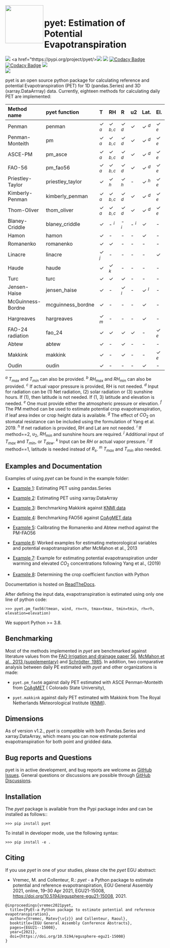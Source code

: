 <img src=https://raw.githubusercontent.com/phydrus/pyet/d7fdd87719588c00326e692f3b1a47b32161e533/docs/_static/logo.png width=120, align=left>

# pyet: Estimation of Potential Evapotranspiration

<a href="https://github.com/pyet-org/pyet/actions/workflows/ci.yml"><img src="https://github.com/pyet-org/pyet/actions/workflows/ci.yml/badge.svg?branch=master"><a>
<a href="thttps://pypi.org/project/pyet/><img src=https://img.shields.io/pypi/v/pyet.svg><a>
<a href="https://mit-license.org/"><img src=https://img.shields.io/pypi/l/pyet.svg><a>
[![Codacy Badge](https://app.codacy.com/project/badge/Grade/e49f23e356f441688422ec32cfcf6aaa)](https://www.codacy.com/gh/phydrus/pyet/dashboard?utm_source=github.com&amp;utm_medium=referral&amp;utm_content=phydrus/pyet&amp;utm_campaign=Badge_Grade)
[![Codacy Badge](https://app.codacy.com/project/badge/Coverage/e49f23e356f441688422ec32cfcf6aaa)](https://www.codacy.com/gh/phydrus/pyet/dashboard?utm_source=github.com&utm_medium=referral&utm_content=phydrus/pyet&utm_campaign=Badge_Coverage)
<a href="https://pyet.readthedocs.io/en/latest/?badge=latest"><img src="https://readthedocs.org/projects/pyet/badge/?version=latest"><a>   
<a href="https://doi.org/10.5281/zenodo.5896800"><img src=https://zenodo.org/badge/DOI/10.5281/zenodo.5896800.svg><a>

pyet is an open source python package for calculating reference and potential Evapotranspiration (PET) for 1D (pandas.Series)
and 3D (xarray.DataArrray) data. Currently, eighteen methods for calculating daily PET are implemented:

| Method name       | pyet function     | T      | RH         | R      | u2     | Lat.   | El.    | Benchmarked?      |
|:------------------|:------------------|:-------|:-----------|:-------|:-------|:-------|:-------|:------------------|
| Penman            | penman            | &check; $^a$ | &check; $^{b,c}$ | &check; $^d$ | &check;      | &check; $^d$ | &check; $^e$ | &check;           |
| Penman-Monteith   | pm                | &check; $^a$ | &check; $^{b,c}$ | &check; $^d$ | &check;      | &check; $^d$ | &check; $^e$ | &check;           |
| ASCE-PM           | pm_asce           | &check; $^a$ | &check; $^{b,c}$ | &check; $^d$ | &check;      | &check; $^d$ | &check; $^e$ | &check;           |
| FAO-56            | pm_fao56          | &check; $^a$ | &check; $^{b,c}$ | &check; $^d$ | &check;      | &check; $^d$ | &check; $^e$ | &check;           |
| Priestley-Taylor  | priestley_taylor  | &check;      | &check; $^h$     | &check; $^h$ | -      | &check; $^h$ | &check; $^e$ | &check;           |
| Kimberly-Penman   | kimberly_penman   | &check; $^a$ | &check; $^{b,c}$ | &check; $^d$ | &check;      | &check; $^d$ | &check; $^e$ | -                 |
| Thom-Oliver       | thom_oliver       | &check; $^a$ | &check; $^{b,c}$ | &check; $^d$ | &check;      | &check; $^d$ | &check; $^e$ | -                 |
| Blaney-Criddle    | blaney_criddle    | &check;      | - $^i$     | - $^i$ | - $^i$ | &check;      | -      | &check;           |
| Hamon             | hamon             | &check;      | -          | -      | -      | &check;      | -      | &check;           |
| Romanenko         | romanenko         | &check;      | &check;          | -      | -      | -      | -      | &check;           |
| Linacre           | linacre           | &check; $^j$ | -          | -      | -      | -      | &check;      | &check;           |
| Haude             | haude             | &check;      | &check; $^k$     | -      | -      | -      | -      | &check;           |
| Turc              | turc              | &check;      | &check;          | &check;      | -      | -      | -      | &check;           |
| Jensen-Haise      | jensen_haise      | &check;      | -          | &check; $^l$ | -      | &check; $^l$ | -      | &check;           |
| McGuinness-Bordne | mcguinness_bordne | &check;      | -          | -      | -      | &check;      | -      | &check;           |
| Hargreaves        | hargreaves        | &check; $^m$ | -          | -      | -      | &check;      | -      | &check;           |
| FAO-24 radiation  | fao_24            | &check;      | &check;          | &check;      | &check;      | -      | &check; $^e$ | -                 |
| Abtew             | abtew             | &check;      | -          | &check;      | -      | -      | -      | &check;         |
| Makkink           | makkink           | &check;      | -          | &check;      | -      | -      | &check; $^e$ | &check;           |
| Oudin             | oudin             | &check;      | -          | -      | -      | &check;      | -      | -                 |

$^a$ $T_{max}$ and $T_{min}$ can also be provided. $^b$ $RH_{max}$ and $RH_{min}$ can also be provided. $^c$ If actual vapor pressure is provided, RH is not needed.  $^d$ Input for radiation can be (1) Net radiation, (2) solar radiation or (3) sunshine hours. If (1), then latitude is not needed. If (1, 3) latitude and elevation is needed. $^e$ One must provide either the atmospheric pressure or elevation. $^f$ The PM method can be used to estimate potential crop evapotranspiration, if leaf area index or crop height data is available. $^g$ The effect of $CO_2$ on stomatal resistance can be included using the formulation of Yang et al. 2019.  $^h$ If net radiation is provided, RH and Lat are not needed. $^i$ If method==2, $u_2$, $RH_{min}$ and sunshine hours are required. $^j$ Additional input of $T_{max}$ and $T_{min}$, or $T_{dew}$. $^k$ Input can be $RH$ or actual vapor pressure. $^l$ If method==1, latitude is needed instead of $R_s$. $^m$ $T_{max}$ and $T_{min}$ also needed.
 
## Examples and Documentation

Examples of using *pyet* can be found in the example folder:

*   [Example 1](/examples/01_example_zamg.ipynb): Estimating PET using pandas.Series

*   [Example 2](/examples/02_example_zamg_netcdf.ipynb): Estimating PET using xarray.DataArray

*   [Example 3](/examples/03_example_knmi.ipynb): Benchmarking Makkink
  against [KNMI data](https://www.knmi.nl/over-het-knmi/about)

*   [Example 4](/examples/04_example_coagmet.ipynb): Benchmarking FAO56
  against [CoAgMET data](https://coagmet.colostate.edu/)

*   [Example 5](/examples/05_example_calibration.ipynb): Calibrating the Romanenko and Abtew method against the PM-FAO56

*   [Example 6](/examples/06_worked_examples_McMahon_etal_2013.ipynb): Worked examples for estimating meteorological
  variables and potential evapotranspiration after McMahon et al., 2013

*   [Example 7](/examples/07_example_climate_change.ipynb): Example for estimating potential evapotranspiration under 
  warming and elevated $CO_2$ concentrations following Yang et al., (2019) 

*   [Example 8](/examples/08_crop_coefficient.ipynb): Determining the crop coefficient function with Python 

Documentation is hosted on [ReadTheDocs](https://pyet.readthedocs.io).

After defining the input data, evapotranspiration is estimated using only one
line of python code:

`>>> pyet.pm_fao56(tmean, wind, rn=rn, tmax=tmax, tmin=tmin, rh=rh, elevation=elevation)`

We support Python >= 3.8.

## Benchmarking

Most of the methods implemented in *pyet* are benchmarked against literature values from the [FAO Irrigation and
drainage paper 56](https://www.fao.org/3/x0490e/x0490e00.htm), [McMahon et al., 2013 (supplementary)](https://hess.copernicus.org/articles/17/4865/2013/) and [Schrödter, 1985](https://link.springer.com/book/10.1007/978-3-642-70434-5). In addition, two comparative analysis between daily PE estimated with *pyet* and other organizations is
made:

*   `pyet.pm_fao56` against daily PET estimated with ASCE Penman-Monteith from [CoAgMET](https://coagmet.colostate.edu/) (
  Colorado State University),

*   `pyet.makkink` against daily PET estimated with Makkink from The Royal Netherlands Meteorological
  Institute ([KNMI](https://www.knmi.nl/over-het-knmi/about)).

## Dimensions

As of version v1.2., *pyet* is compatible with both Pandas.Series and xarray.DataArray, which means you can now estimate
potential evapotranspiration for both point and gridded data.

## Bug reports and Questions

pyet is in active development, and bug reports are welcome as [GitHub
Issues](https://github.com/phydrus/pyet/issues).
General questions or discussions are possible through
[GitHub Discussions](https://github.com/phydrus/pyet/discussions).

## Installation

The *pyet* package is available from the Pypi package index and can be installed
as follows::

`>>> pip install pyet`

To install in developer mode, use the following syntax:

`>>> pip install -e .`

## Citing

If you use *pyet* in one of your studies, please cite the *pyet* EGU abstract:

*   Vremec, M. and Collenteur, R.: *pyet* - a Python package to estimate potential and reference evapotranspiration, EGU
  General Assembly 2021, online, 19–30 Apr 2021, EGU21-15008, https://doi.org/10.5194/egusphere-egu21-15008, 2021.

```Reference
@inproceedings{vremec2021pyet,
  title={PyEt-a Python package to estimate potential and reference evapotranspiration},
  author={Vremec, Matev{\v{z}} and Collenteur, Raoul},
  booktitle={EGU General Assembly Conference Abstracts},
  pages={EGU21--15008},
  year={2021},
  doi={https://doi.org/10.5194/egusphere-egu21-15008}
}
```
